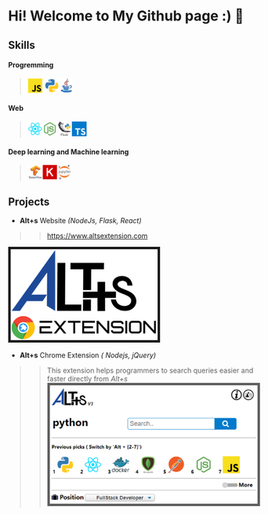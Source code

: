# Hi! Welcome to My Github page :) 👋

## Skills 
#### Progremming
> <img src="resources/Javascript.png" alt="drawing" width="30"/> <img src="resources/Python.png" alt="drawing" width="30"/><img src="resources/Java.png" alt="drawing" width="30"/>
#### Web
> <img src="resources/React.png" alt="drawing" width="30"/><img src="resources/Nodejs.png" alt="drawing" width="30"/><img src="resources/Flask.png" alt="drawing" width="30"/><img src="resources/TypeScript.png" alt="drawing" width="30"/>

#### Deep learning and Machine learning
> <img src="resources/Tensorflow.png" alt="drawing" width="30"/><img src="resources/Keras.png" alt="drawing" width="30"/><img src="resources/Jupyter.png" alt="drawing" width="30"/>



## Projects
- **Alt+s** Website *(NodeJs, Flask, React)*
>> https://www.altsextension.com
  
  <img src="resources/Alts-logo-extension.png" alt="drawing" width="300" border="5px solid black" />
  
- **Alt+s** Chrome Extension *( Nodejs, jQuery)*

>> This extension helps programmers to search queries easier and faster directly from *Alt+s*
>> <img src="resources/Alts extension.png" alt="drawing" width="500" border="5px solid black" />


